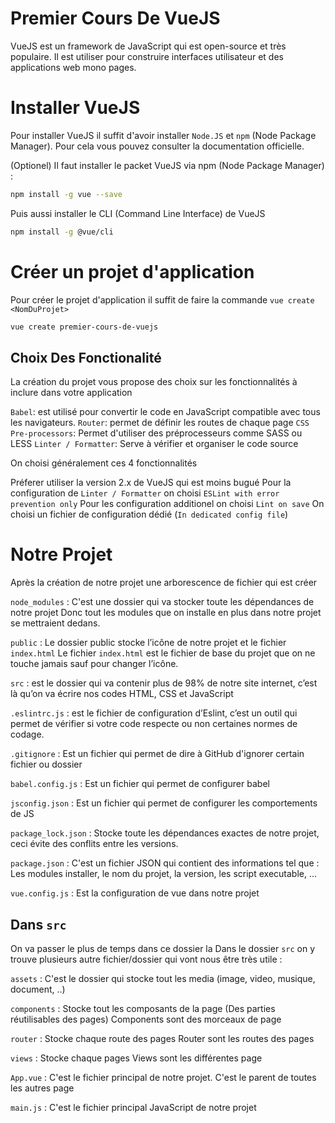 # Premier Cours De VueJS

VueJS est un framework de JavaScript qui est open-source et très populaire. Il est utiliser pour construire interfaces utilisateur et des applications web mono pages.

# Installer VueJS

Pour installer VueJS il suffit d'avoir installer `Node.JS`  et `npm` (Node Package Manager). Pour cela vous pouvez consulter la documentation officielle.

(Optionel) Il faut installer le packet VueJS via npm (Node Package Manager) : 
```bash
npm install -g vue --save
```
Puis aussi installer le CLI (Command Line Interface) de VueJS
```bash
npm install -g @vue/cli
```

# Créer un projet d'application

Pour créer le projet d'application il suffit de faire la commande `vue create <NomDuProjet>`
```bash
vue create premier-cours-de-vuejs
```

## Choix Des Fonctionalité

La création du projet vous propose des choix sur les fonctionnalités à inclure dans votre application

`Babel`: est utilisé pour convertir le code en JavaScript compatible avec tous les navigateurs.
`Router`: permet de définir les routes de chaque page
`CSS Pre-processors`:  Permet d'utiliser des préprocesseurs comme SASS ou LESS
`Linter / Formatter`: Serve à vérifier et organiser le code source

On choisi généralement ces 4 fonctionnalités

Préferer utiliser la version 2.x de VueJS qui est moins bugué
Pour la configuration de `Linter / Formatter` on choisi `ESLint with error prevention only`
Pour les configuration additionel on choisi `Lint on save`
On choisi un fichier de configuration dédié (`In dedicated config file`)


# Notre Projet

Après la création de notre projet une arborescence de fichier qui est créer 

`node_modules` : C'est une dossier qui va stocker toute les dépendances de notre projet
Donc tout les modules que on installe en plus dans notre projet se mettraient dedans.

`public` : Le dossier public stocke l’icône de notre projet et le fichier `index.html`
Le fichier `index.html` est le fichier de base du projet que on ne touche jamais sauf pour changer l’icône.

`src` : est le dossier qui va contenir plus de 98% de notre site internet, c’est là qu’on va écrire nos codes HTML, CSS et JavaScript

`.eslintrc.js` : est le fichier de configuration  d’Eslint, c’est un outil qui permet de vérifier si votre code respecte ou non certaines normes de codage.

`.gitignore` : Est un fichier qui permet de dire à GitHub d'ignorer certain fichier ou dossier

`babel.config.js` : Est un fichier qui permet de configurer babel

`jsconfig.json` : Est un fichier qui permet de  configurer les comportements de JS

`package_lock.json` : Stocke toute les dépendances  exactes de notre projet, ceci évite des conflits entre les versions.

`package.json` : C'est un fichier JSON qui contient des informations tel que : Les modules installer, le nom du projet, la version, les script executable, ...

`vue.config.js` : Est la configuration de vue dans notre projet

## Dans `src` 

On va passer le plus de temps dans ce dossier la 
Dans le dossier `src` on y trouve plusieurs autre fichier/dossier qui vont nous être très utile : 

`assets` : C'est le dossier qui stocke tout les media (image, video, musique, document, ..)

`components` : Stocke tout les composants de la page (Des  parties réutilisables des pages) 
Components sont des morceaux de page

`router` : Stocke chaque route des pages 
Router sont les routes des pages

`views` : Stocke chaque pages
Views sont les différentes page

`App.vue` : C'est le fichier principal de notre projet. 
C'est le parent de toutes les autres page

`main.js` : C'est le fichier principal JavaScript de notre projet
